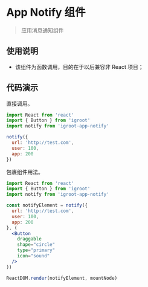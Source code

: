 # App Notify 组件
> 应用消息通知组件

## 使用说明
<ul>
  <li>该组件为函数调用，目的在于以后兼容非 React 项目；</li>
</ul>

## 代码演示
直接调用。
```jsx
import React from 'react'
import { Button } from 'igroot'
import notify from 'igroot-app-notify'

notify({
  url: 'http://test.com',
  user: 100,
  app: 200
})
```

包裹组件用法。
```jsx
import React from 'react'
import { Button } from 'igroot'
import notify from 'igroot-app-notify'

const notifyElement = notify({
  url: 'http://test.com',
  user: 100,
  app: 200
}, (
  <Button
    draggable
    shape="circle"
    type="primary"
    icon="sound"
  />
))

ReactDOM.render(notifyElement, mountNode)
```